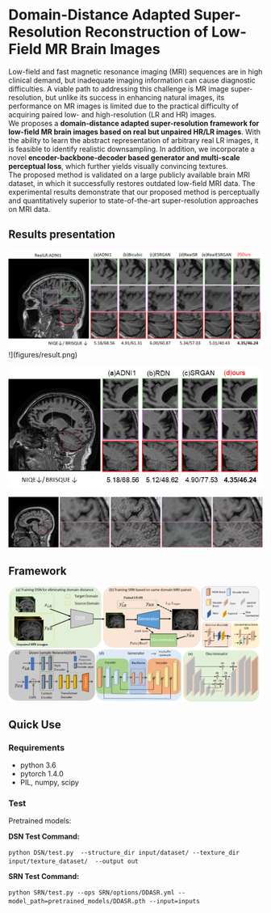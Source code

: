 # Domain-Distance Adapted Super-Resolution Reconstruction of Low-Field MR Brain Images

  Low-field and fast magnetic resonance imaging (MRI) sequences are in high clinical demand, but inadequate imaging information can cause diagnostic difficulties. A viable path to addressing this challenge is MR image super-resolution, but unlike its success in enhancing natural images, its performance on MR images is limited due to the practical difficulty of acquiring paired low- and high-resolution (LR and HR) images.  
  We proposes a **domain-distance adapted super-resolution framework for low-field MR brain images based on real but unpaired HR/LR images**. With the ability to learn the abstract representation of arbitrary real LR images, it is feasible to identify realistic downsampling. In addition, we incorporate a novel **encoder-backbone-decoder based generator and multi-scale perceptual loss**, which further yields visually convincing textures.   
  The proposed method is validated on a large publicly available brain MRI dataset, in which it successfully restores outdated low-field MRI data. The experimental results demonstrate that our proposed method is perceptually and quantitatively superior to state-of-the-art super-resolution approaches on MRI data. 

## Results presentation

![result](figures/result.png)!](figures/result.png)



![reults_2](figures/reults_2.png)

![results_3](figures/results_3.png)

## Framework

![pipeline](figures/pipeline.png)



## Quick Use

### Requirements

- python 3.6
- pytorch 1.4.0
- PIL, numpy, scipy

### Test

Pretrained models:

**DSN Test Command:**

`python DSN/test.py  --structure_dir input/dataset/ --texture_dir input/texture_dataset/  --output out`



**SRN Test Command:**

`python SRN/test.py --ops SRN/options/DDASR.yml --model_path=pretrained_models/DDASR.pth --input=inputs`

